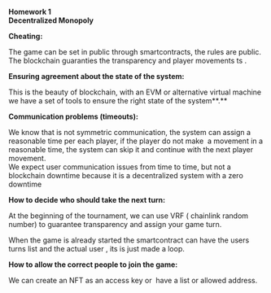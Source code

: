 **Homework 1**  
**Decentralized Monopoly**  

**Cheating:**

The game can be set in public through smartcontracts, the rules are public. The blockchain guaranties the transparency and player movements ts .

**Ensuring agreement about the state of the system:**

This is the beauty of blockchain, with an EVM or alternative virtual machine we have a set of tools to ensure the right state of the system**.**

**Communication problems (timeouts):**

We know that is not symmetric communication, the system can assign a reasonable time per each player, if the player do not make  a movement in a reasonable time, the system can skip it and continue with the next player movement.  
We expect user communication issues from time to time, but not a blockchain downtime because it is a decentralized system with a zero downtime

**How to decide who should take the next turn:**

At the beginning of the tournament, we can use VRF ( chainlink random number) to guarantee transparency and assign your game turn.

When the game is already started the smartcontract can have the users turns list and the actual user , its is just made a loop. 

**How to allow the correct people to join the game:**

We can create an NFT as an access key or  have a list or allowed address.
